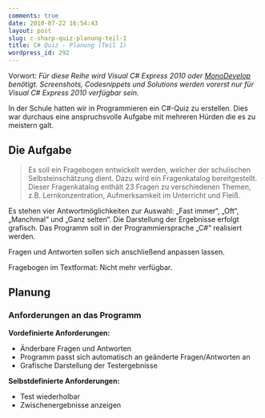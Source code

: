 ```yaml
---
comments: true
date: 2010-07-22 16:54:43
layout: post
slug: c-sharp-quiz-planung-teil-1
title: C# Quiz - Planung (Teil 1)
wordpress_id: 292
---
```


Vorwort: _Für diese Reihe wird Visual C# Express 2010 oder [MonoDevelop](http://monodevelop.com/) benötigt. Screenshots, Codesnippets und Solutions werden vorerst nur für Visual C# Express 2010 verfügbar sein._

In der Schule hatten wir in Programmieren ein C#-Quiz zu erstellen. Dies war durchaus eine anspruchsvolle Aufgabe mit mehreren Hürden die es zu meistern galt.


## Die Aufgabe


> Es soll ein Fragebogen entwickelt werden, welcher der schulischen Selbsteinschätzung dient. Dazu wird ein Fragenkatalog bereitgestellt. Dieser Fragenkatalog enthält 23 Fragen zu verschiedenen Themen, z.B. Lernkonzentration, Aufmerksamkeit im Unterricht und Fleiß.

Es stehen vier Antwortmöglichkeiten zur Auswahl: „Fast immer“, „Oft“, „Manchmal“ und „Ganz selten“. Die Darstellung der Ergebnisse erfolgt grafisch. Das Programm soll in der Programmiersprache „C#“ realisiert werden.

Fragen und Antworten sollen sich anschließend anpassen lassen.


Fragebogen im Textformat: Nicht mehr verfügbar.


## Planung


### Anforderungen an das Programm


**Vordefinierte Anforderungen:**
	
  * Änderbare Fragen und Antworten
  * Programm passt sich automatisch an geänderte Fragen/Antworten an
  * Grafische Darstellung der Testergebnisse


**Selbstdefinierte Anforderungen:**
	
  * Test wiederholbar
  * Zwischenergebnisse anzeigen


